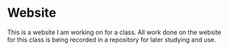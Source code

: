 # Website
This is a website I am working on for a class.
All work done on the website for this class is being recorded in a repository for later studying and use.

